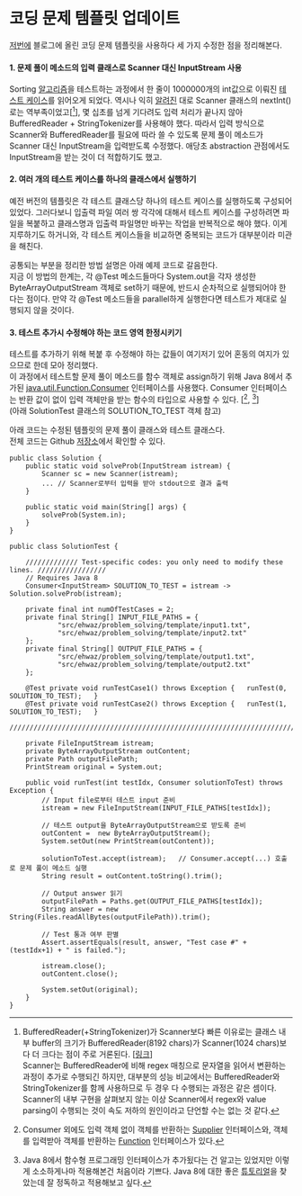 # 코딩 문제 템플릿 업데이트

[저번에](http://ehwaz-t.tumblr.com/post/142357060895/%EC%BD%94%EB%94%A9-%EB%AC%B8%EC%A0%9C-%ED%85%9C%ED%94%8C%EB%A6%BF-with-%ED%85%8C%EC%8A%A4%ED%8C%85) 블로그에 올린 코딩 문제 템플릿을 사용하다 세 가지 수정한 점을 정리해본다.

#### 1. 문제 풀이 메소드의 입력 클래스로 Scanner 대신 InputStream 사용

Sorting [알고리즘](https://github.com/Ehwaz/ProblemSolving/tree/master/PSInJava/src/ehwaz/problem_solving/algorithm/sorting)을 테스트하는 과정에서 한 줄이 1000000개의 int값으로 이뤄진  [테스트 케이스](https://github.com/Ehwaz/ProblemSolving/blob/master/PSInJava/src/ehwaz/problem_solving/algorithm/sorting/testcases/len1000000_less5000_bigger-5000_input.txt)를 읽어오게 되었다. 역시나 익히 [알려진](https://www.cpe.ku.ac.th/~jim/java-io.html) 대로 Scanner 클래스의 nextInt()로는 역부족이었고[[^1]], 몇 십초를 넘게 기다려도 입력 처리가 끝나지 않아 BufferedReader + StringTokenizer를 사용해야 했다. 따라서 입력 방식으로 Scanner와 BufferedReader를 필요에 따라 쓸 수 있도록 문제 풀이 메소드가 Scanner 대신 InputStream을 입력받도록 수정했다. 애당초 abstraction 관점에서도 InputStream을 받는 것이 더 적합하기도 했고.

#### 2. 여러 개의 테스트 케이스를 하나의 클래스에서 실행하기
예전 버전의 템플릿은 각 테스트 클래스당 하나의 테스트 케이스를 실행하도록 구성되어 있었다. 그러다보니 입출력 파일 여러 쌍 각각에 대해서 테스트 케이스를 구성하려면 파일을 복붙하고 클래스명과 입출력 파일명만 바꾸는 작업을 반복적으로 해야 했다. 이게 지루하기도 하거니와, 각 테스트 케이스들을 비교하면 중복되는 코드가 대부분이라 미관을 해친다.

공통되는 부분을 정리한 방법 설명은 아래 예제 코드로 갈음한다.   
지금 이 방법의 한계는, 각 @Test 메소드들마다 System.out을 각자 생성한 ByteArrayOutputStream 객체로 set하기 때문에, 반드시 순차적으로 실행되어야 한다는 점이다. 만약 각 @Test 메소드들을 parallel하게 실행한다면 테스트가 제대로 실행되지 않을 것이다.

#### 3. 테스트 추가시 수정해야 하는 코드 영역 한정시키기

테스트를 추가하기 위해 복붙 후 수정해야 하는 값들이 여기저기 있어 혼동의 여지가 있으므로 한데 모아 정리했다.   
이 과정에서 테스트할 문제 풀이 메소드를 함수 객체로 assign하기 위해 Java 8에서 추가된 [java.util.Function.Consumer](https://docs.oracle.com/javase/8/docs/api/java/util/function/Consumer.html) 인터페이스를 사용했다. Consumer 인터페이스는 반환 값이 없이 입력 객체만을 받는 함수의 타입으로 사용할 수 있다. [[^2], [^3]]   
(아래 SolutionTest 클래스의 SOLUTION_TO_TEST 객체 참고)

아래 코드는 수정된 템플릿의 문제 풀이 클래스와 테스트 클래스다.   
전체 코드는 Github [저장소](https://github.com/Ehwaz/ProblemSolving/tree/master/PSInJava/src/ehwaz/problem_solving/template)에서 확인할 수 있다.

<pre><code class="prettyprint lang-java linenums">public class Solution {
    public static void solveProb(InputStream istream) {
        Scanner sc = new Scanner(istream);
        ... // Scanner로부터 입력을 받아 stdout으로 결과 출력
    }

    public static void main(String[] args) {
        solveProb(System.in);
    }
}
</code></pre>

<pre><code class="prettyprint lang-java linenums">public class SolutionTest {

    ///////////// Test-specific codes: you only need to modify these lines. /////////////////
    // Requires Java 8
    Consumer&lt;InputStream&gt; SOLUTION_TO_TEST = istream -> Solution.solveProb(istream);

    private final int numOfTestCases = 2;
    private final String[] INPUT_FILE_PATHS = {
            "src/ehwaz/problem_solving/template/input1.txt",
            "src/ehwaz/problem_solving/template/input2.txt"
    };
    private final String[] OUTPUT_FILE_PATHS = {
            "src/ehwaz/problem_solving/template/output1.txt",
            "src/ehwaz/problem_solving/template/output2.txt"
    };

    @Test private void runTestCase1() throws Exception {   runTest(0, SOLUTION_TO_TEST);   }
    @Test private void runTestCase2() throws Exception {   runTest(1, SOLUTION_TO_TEST);   }
    /////////////////////////////////////////////////////////////////////////////////////////

    private FileInputStream istream;
    private ByteArrayOutputStream outContent;
    private Path outputFilePath;
    PrintStream original = System.out;

    public void runTest(int testIdx, Consumer<InputStream> solutionToTest) throws Exception {
        // Input file로부터 테스트 input 준비
        istream = new FileInputStream(INPUT_FILE_PATHS[testIdx]);

        // 테스트 output을 ByteArrayOutputStream으로 받도록 준비
        outContent =  new ByteArrayOutputStream();
        System.setOut(new PrintStream(outContent));

        solutionToTest.accept(istream);   // Consumer.accept(...) 호출로 문제 풀이 메소드 실행
        String result = outContent.toString().trim();

        // Output answer 읽기
        outputFilePath = Paths.get(OUTPUT_FILE_PATHS[testIdx]);
        String answer = new String(Files.readAllBytes(outputFilePath)).trim();

        // Test 통과 여부 판별
        Assert.assertEquals(result, answer, "Test case #" + (testIdx+1) + " is failed.");

        istream.close();
        outContent.close();

        System.setOut(original);
    }
}
</code></pre>

[^1]: BufferedReader(+StringTokenizer)가 Scanner보다 빠른 이유로는 클래스 내부 buffer의 크기가 BufferedReader(8192 chars)가 Scanner(1024 chars)보다 더 크다는 점이 주로 거론된다. [[링크](http://stackoverflow.com/a/2231399)]   
Scanner는 BufferedReader에 비해 regex 매칭으로 문자열을 읽어서 변환하는 과정이 추가로 수행되긴 하지만, 대부분의 성능 비교에서는 BufferedReader와 StringTokenizer를 함께 사용하므로 두 경우 다 수행되는 과정은 같은 셈이다. Scanner의 내부 구현을 살펴보지 않는 이상 Scanner에서 regex와 value parsing이 수행되는 것이 속도 저하의 원인이라고 단언할 수는 없는 것 같다.

[^2]: Consumer 외에도 입력 객체 없이 객체를 반환하는 [Supplier](https://docs.oracle.com/javase/8/docs/api/java/util/function/Supplier.html) 인터페이스와, 객체를 입력받아 객체를 반환하는 [Function](https://docs.oracle.com/javase/8/docs/api/java/util/function/Function.html) 인터페이스가 있다.

[^3]: Java 8에서 함수형 프로그래밍 인터페이스가 추가됬다는 건 알고는 있었지만 이렇게 소소하게나마 적용해본건 처음이라 기쁘다. Java 8에 대한 좋은 [튜토리얼](http://winterbe.com/posts/2014/03/16/java-8-tutorial/)을 찾았는데 잘 정독하고 적용해보고 싶다.
